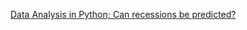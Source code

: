 [Data Analysis in Python; Can recessions be predicted?](https://medium.com/swlh/how-to-build-quant-algorithmic-trading-model-in-python-12abab49abe3)
